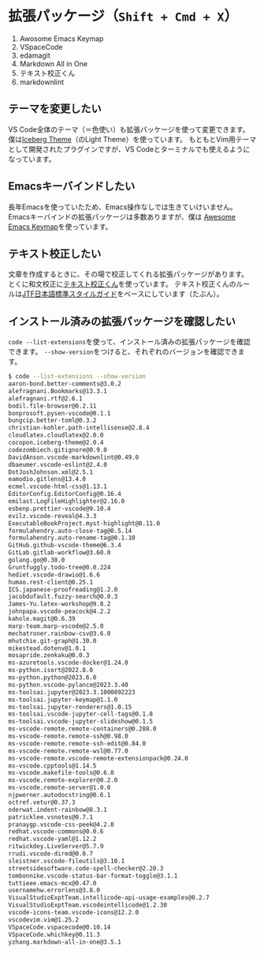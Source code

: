 # 拡張パッケージ（``Shift + Cmd + X``）



1. Awosome Emacs Keymap
1. VSpaceCode
1. edamagit
1. Markdown All in One
1. テキスト校正くん
1. markdownlint

## テーマを変更したい

VS Code全体のテーマ（＝色使い）も拡張パッケージを使って変更できます。
僕は[Iceberg Theme](https://marketplace.visualstudio.com/items?itemName=cocopon.iceberg-theme)（のLight Theme）を使っています。
もともとVim用テーマとして開発されたプラグインですが、VS Codeとターミナルでも使えるようになっています。

## Emacsキーバインドしたい

長年Emacsを使っていたため、Emacs操作なしでは生きていけいません。
Emacsキーバインドの拡張パッケージは多数ありますが、僕は
[Awesome Emacs Keymap](https://marketplace.visualstudio.com/items?itemName=tuttieee.emacs-mcx)を使っています。

## テキスト校正したい

文章を作成するときに、その場で校正してくれる拡張パッケージがあります。
とくに和文校正に[テキスト校正くん](https://marketplace.visualstudio.com/items?itemName=ICS.japanese-proofreading)を使っています。
テキスト校正くんのルールは[JTF日本語標準スタイルガイド](https://www.jtf.jp/tips/styleguide)をベースにしています（たぶん）。

## インストール済みの拡張パッケージを確認したい

``code --list-extensions``を使って、インストール済みの拡張パッケージを確認できます。
``--show-version``をつけると、それぞれのバージョンを確認できます。

```bash
$ code --list-extensions --show-version
aaron-bond.better-comments@3.0.2
alefragnani.Bookmarks@13.3.1
alefragnani.rtf@2.6.1
bodil.file-browser@0.2.11
bonprosoft.pysen-vscode@0.1.1
bungcip.better-toml@0.3.2
christian-kohler.path-intellisense@2.8.4
cloudlatex.cloudlatex@2.0.0
cocopon.iceberg-theme@2.0.4
codezombiech.gitignore@0.9.0
DavidAnson.vscode-markdownlint@0.49.0
dbaeumer.vscode-eslint@2.4.0
DotJoshJohnson.xml@2.5.1
eamodio.gitlens@13.4.0
ecmel.vscode-html-css@1.13.1
EditorConfig.EditorConfig@0.16.4
emilast.LogFileHighlighter@2.16.0
esbenp.prettier-vscode@9.10.4
evilz.vscode-reveal@4.3.3
ExecutableBookProject.myst-highlight@0.11.0
formulahendry.auto-close-tag@0.5.14
formulahendry.auto-rename-tag@0.1.10
GitHub.github-vscode-theme@6.3.4
GitLab.gitlab-workflow@3.60.0
golang.go@0.38.0
Gruntfuggly.todo-tree@0.0.224
hediet.vscode-drawio@1.6.6
humao.rest-client@0.25.1
ICS.japanese-proofreading@1.2.0
jacobdufault.fuzzy-search@0.0.3
James-Yu.latex-workshop@9.8.2
johnpapa.vscode-peacock@4.2.2
kahole.magit@0.6.39
marp-team.marp-vscode@2.5.0
mechatroner.rainbow-csv@3.6.0
mhutchie.git-graph@1.30.0
mikestead.dotenv@1.0.1
mosapride.zenkaku@0.0.3
ms-azuretools.vscode-docker@1.24.0
ms-python.isort@2022.8.0
ms-python.python@2023.6.0
ms-python.vscode-pylance@2023.3.40
ms-toolsai.jupyter@2023.3.1000892223
ms-toolsai.jupyter-keymap@1.1.0
ms-toolsai.jupyter-renderers@1.0.15
ms-toolsai.vscode-jupyter-cell-tags@0.1.8
ms-toolsai.vscode-jupyter-slideshow@0.1.5
ms-vscode-remote.remote-containers@0.288.0
ms-vscode-remote.remote-ssh@0.98.0
ms-vscode-remote.remote-ssh-edit@0.84.0
ms-vscode-remote.remote-wsl@0.77.0
ms-vscode-remote.vscode-remote-extensionpack@0.24.0
ms-vscode.cpptools@1.14.5
ms-vscode.makefile-tools@0.6.0
ms-vscode.remote-explorer@0.2.0
ms-vscode.remote-server@1.0.0
njpwerner.autodocstring@0.6.1
octref.vetur@0.37.3
oderwat.indent-rainbow@8.3.1
patricklee.vsnotes@0.7.1
pranaygp.vscode-css-peek@4.2.0
redhat.vscode-commons@0.0.6
redhat.vscode-yaml@1.12.2
ritwickdey.LiveServer@5.7.9
rrudi.vscode-dired@0.0.7
sleistner.vscode-fileutils@3.10.1
streetsidesoftware.code-spell-checker@2.20.3
tombonnike.vscode-status-bar-format-toggle@3.1.1
tuttieee.emacs-mcx@0.47.0
usernamehw.errorlens@3.8.0
VisualStudioExptTeam.intellicode-api-usage-examples@0.2.7
VisualStudioExptTeam.vscodeintellicode@1.2.30
vscode-icons-team.vscode-icons@12.2.0
vscodevim.vim@1.25.2
VSpaceCode.vspacecode@0.10.14
VSpaceCode.whichkey@0.11.3
yzhang.markdown-all-in-one@3.5.1
```
